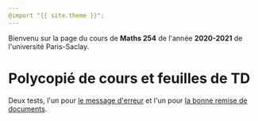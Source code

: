 ```yaml
---
@import "{{ site.theme }}";
---
```


Bienvenu sur la page du cours de **Maths 254** de l'année **2020-2021** de l'université Paris-Saclay.

# Polycopié de cours et feuilles de TD

Deux tests, l'un pour <a href="https://kevindestagnol.github.io/maths254.github.io/erreur">le message d'erreur</a> et l'un pour <a href="https://kevindestagnol.github.io/maths254.github.io/succes">la bonne remise de documents</a>.
 
